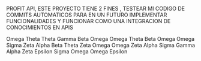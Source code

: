 PROFIT API, ESTE PROYECTO TIENE 2 FINES , TESTEAR MI CODIGO DE COMMITS AUTOMATICOS PARA EN UN FUTURO IMPLEMENTAR FUNCIONALIDADES Y FUNCIONAR COMO UNA INTEGRACION DE CONOCIMIENTOS EN APIS

Omega 
Theta 
Theta 
Gamma 
Beta 
Omega 
Omega 
Theta 
Beta 
Omega 
Omega 
Sigma 
Zeta 
Alpha 
Beta 
Theta 
Zeta 
Omega 
Omega 
Zeta 
Alpha 
Sigma 
Gamma 
Alpha 
Zeta 
Epsilon 
Sigma 
Omega 
Omega 
Epsilon 
